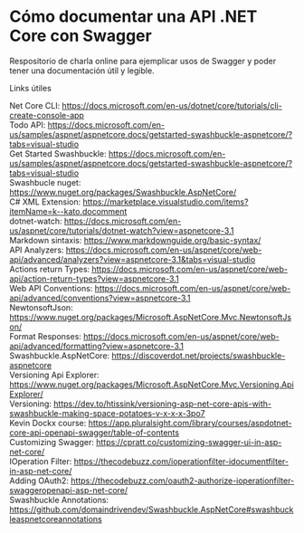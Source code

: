 # Cómo documentar una API .NET Core con Swagger

Respositorio de charla online para ejemplicar usos de Swagger y poder tener una documentación útil y legible.

Links útiles

Net Core CLI: https://docs.microsoft.com/en-us/dotnet/core/tutorials/cli-create-console-app  
Todo API: https://docs.microsoft.com/en-us/samples/aspnet/aspnetcore.docs/getstarted-swashbuckle-aspnetcore/?tabs=visual-studio  
Get Started Swashbuckle: https://docs.microsoft.com/en-us/samples/aspnet/aspnetcore.docs/getstarted-swashbuckle-aspnetcore/?tabs=visual-studio  
Swashbucle nuget: https://www.nuget.org/packages/Swashbuckle.AspNetCore/  
C# XML Extension: https://marketplace.visualstudio.com/items?itemName=k--kato.docomment  
dotnet-watch: https://docs.microsoft.com/en-us/aspnet/core/tutorials/dotnet-watch?view=aspnetcore-3.1  
Markdown sintaxis: https://www.markdownguide.org/basic-syntax/  
API Analyzers: https://docs.microsoft.com/en-us/aspnet/core/web-api/advanced/analyzers?view=aspnetcore-3.1&tabs=visual-studio  
Actions return Types: https://docs.microsoft.com/en-us/aspnet/core/web-api/action-return-types?view=aspnetcore-3.1  
Web API Conventions: https://docs.microsoft.com/en-us/aspnet/core/web-api/advanced/conventions?view=aspnetcore-3.1  
NewtonsoftJson: https://www.nuget.org/packages/Microsoft.AspNetCore.Mvc.NewtonsoftJson/  
Format Responses: https://docs.microsoft.com/en-us/aspnet/core/web-api/advanced/formatting?view=aspnetcore-3.1  
Swashbuckle.AspNetCore: https://discoverdot.net/projects/swashbuckle-aspnetcore  
Versioning Api Explorer: https://www.nuget.org/packages/Microsoft.AspNetCore.Mvc.Versioning.ApiExplorer/  
Versioning: https://dev.to/htissink/versioning-asp-net-core-apis-with-swashbuckle-making-space-potatoes-v-x-x-x-3po7  
Kevin Dockx course: https://app.pluralsight.com/library/courses/aspdotnet-core-api-openapi-swagger/table-of-contents  
Customizing Swagger: https://cpratt.co/customizing-swagger-ui-in-asp-net-core/  
IOperation Filter: https://thecodebuzz.com/ioperationfilter-idocumentfilter-in-asp-net-core/  
Adding OAuth2: https://thecodebuzz.com/oauth2-authorize-ioperationfilter-swaggeropenapi-asp-net-core/  
Swashbuckle Annotations: https://github.com/domaindrivendev/Swashbuckle.AspNetCore#swashbuckleaspnetcoreannotations  
